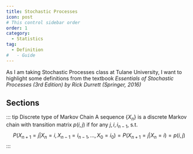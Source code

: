 ```yaml
---
title: Stochastic Processes
icon: post
# This control sidebar order
order: 1
category:
  - Statistics
tag:
  - Definition
#   - Guide
---
```


As I am taking Stochastic Processes class at Tulane University, I want to highlight some definitions from the textbook *Essentials of Stochastic Processes (3rd Edition) by Rick Durrett (Springer, 2016)*

<!-- ::: tip Common commands using server

::: -->

## Sections
::: tip Discrete type of Markov Chain
A sequence $\{X_n\}$ is a discrete Markov chain with transition matrix $p(i,j)$ if for any $j,i,i_{n-1}$, s.t. 
$$P(X_{n+1} = j | X_n = i, X_{n-1} = i_{n-1}, \dots, X_0 = i_0) = P(X_{n+1} = j | X_n = i) = p(i,j)$$
:::

